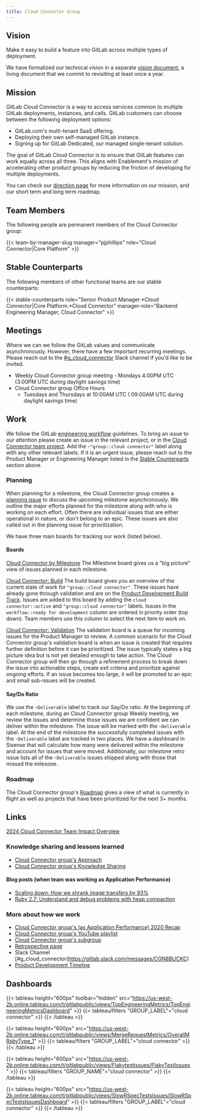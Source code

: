```yaml
---
title: Cloud Connector Group
---
```


## Vision

Make it easy to build a feature into GitLab across multiple types of deployment.

We have formalized our technical vision in a separate [vision document](/handbook/engineering/infrastructure/team/cloud-connector/technical_vision/), a living document that we
commit to revisiting at least once a year.

## Mission

GitLab Cloud Connector is a way to access services common to multiple GitLab deployments, instances, and cells. GitLab customers can choose between the following deployment options:

* GitLab.com's multi-tenant SaaS offering.
* Deploying their own self-managed GitLab instance.
* Signing up for GitLab Dedicated, our managed single-tenant solution.

The goal of GitLab Cloud Connector is to ensure that GitLab features can work equally across all three. This aligns with Enablement's mission of accelerating other product groups by reducing the friction of developing for multiple deployments.

You can check our [direction page](https://about.gitlab.com/direction/cloud-connector/) for more information on our mission, and our short term and long term roadmap.

## Team Members

The following people are permanent members of the Cloud Connector group:

{{< team-by-manager-slug manager="pjphillips" role="Cloud Connector|Core Platform" >}}

## Stable Counterparts

The following members of other functional teams are our stable counterparts:

{{< stable-counterparts role="Senior Product Manager.*Cloud Connector|Core Platform.*Cloud Connector" manager-role="Backend Engineering Manager, Cloud Connector" >}}

## Meetings

Where we can we follow the GitLab values and communicate asynchronously.  However, there have a few important recurring meetings.  Please reach out to the [#g_cloud_connector](https://gitlab.slack.com/messages/CGN8BUCKC) Slack channel if you'd like to be invited.

* Weekly Cloud Connector group meeting - Mondays 4:00PM UTC (3:00PM UTC during daylight savings time)
* Cloud Connector group Office Hours
  * Tuesdays and Thursdays at 10:00AM UTC ( 09:00AM UTC during daylight savings time)

## Work

We follow the GitLab [engineering workflow](/handbook/engineering/workflow/) guidelines.  To bring an issue to our attention please create an issue in the relevant project, or in the [Cloud Connector team project](https://gitlab.com/gitlab-org/cloud-connector-team/team-tasks/issues/new?issue%5Bassignee_id%5D=&issue%5Bmilestone_id%5D=).  Add the `~"group::cloud connector"` label along with any other relevant labels.  If it is an urgent issue, please reach out to the Product Manager or Engineering Manager listed in the [Stable Counterparts](/handbook/engineering/infrastructure/team/cloud-connector/#stable-counterparts) section above.

### Planning

When planning for a milestone, the Cloud Connector group creates a [planning issue](https://gitlab.com/gitlab-org/cloud-connector-team/team-tasks/-/blob/master/.gitlab/issue_templates/Planning.md) to discuss the upcoming milestone asynchronously. We outline the major efforts planned for the milestone along with who is working on each effort. Often there are individual issues that are either operational in nature, or don't belong to an epic. These issues are also called out in the planning issue for prioritization.

We have three main boards for tracking our work (listed below).

#### Boards

[Cloud Connector by Milestone](https://gitlab.com/groups/gitlab-org/-/boards/1143987?label_name[]=group%3A%3Acloud%20connector)
The Milestone board gives us a "big picture" view of issues planned in each milestone.

[Cloud Connector: Build](https://gitlab.com/groups/gitlab-org/-/boards/2333522?label_name[]=cloud%20connector%3A%3Aactive&label_name[]=group%3A%3Acloud%20connector)
The build board gives you an overview of the current state of work for `"group::cloud connector"`. These issues have already gone through validation and are on the [Product Development Build Track](/handbook/product-development/product-development-flow/#build-track). Issues are added to this board by adding the `cloud connector::active` and `"group::cloud connector"` labels. Issues in the `workflow::ready for development` column are ordered in priority order (top down). Team members use this column to select the next item to work on.

[Cloud Connector: Validation](https://gitlab.com/groups/gitlab-org/-/boards/2334157?label_name[]=cloud%20connector%3A%3Avalidation&label_name[]=group%3A%3Acloud%20connector)
The validation board is a queue for incoming issues for the Product Manager to review. A common scenario for the Cloud Connector group's validation board is when an issue is created that requires further definition before it can be prioritized. The issue typically states a big picture idea but is not yet detailed enough to take action. The Cloud Connector group will then go through a refinement process to break down the issue into actionable steps, create exit criteria and prioritize against ongoing efforts. If an issue becomes too large, it will be promoted to an epic and small sub-issues will be created.

#### Say/Do Ratio

We use the `~Deliverable` label to track our Say/Do ratio.  At the beginning of each milestone, during an Cloud Connector group Weekly meeting, we review the issues and determine those issues we are confident we can deliver within the milestone.  The issue will be marked with the `~Deliverable` label.  At the end of the milestone the successfully completed issues with the `~Deliverable` label are tracked in two places.  We have a dashboard in Sisense that will calculate how many were delivered within the milestone and account for issues that were moved.  Additionally, our milestone retro issue lists all of the `~Deliverable` issues shipped along with those that missed the milesone.

### Roadmap

The Cloud Connector group's [Roadmap](https://gitlab.com/groups/gitlab-org/-/roadmap?scope=all&utf8=%E2%9C%93&state=opened&label_name[]=group%3A%3Acloud%20connector) gives a view of what is currently in flight as well as projects that have been prioritized for the next 3+ months.

## Links

[2024 Cloud Connector Team Impact Overview](https://gitlab.com/gitlab-org/cloud-connector-team/team-tasks/-/issues/207)

### Knowledge sharing and lessons learned

* [Cloud Connector group's Approach](approach.html)
* [Cloud Connector group's Knowledge Sharing](knowledge.html)

#### Blog posts (when team was working as Application Performance)

* [Scaling down: How we shrank image transfers by 93%](https://about.gitlab.com/blog/2020/11/02/scaling-down-how-we-prototyped-an-image-scaler-at-gitlab/)
* [Ruby 2.7: Understand and debug problems with heap compaction](https://about.gitlab.com/blog/2021/04/28/puma-nakayoshi-fork-and-compaction/)

### More about how we work

* [Cloud Connector group's (as Application Performance) 2020 Recap](2020.html)
* [Cloud Connector group's YouTube playlist](https://www.youtube.com/playlist?list=PL05JrBw4t0Kq_5ZWIHYfbcAYjtXYcEZA3)
* [Cloud Connector group's subgroup](https://gitlab.com/gitlab-org/cloud-connector-team)
* [Retrospective page](https://gitlab.com/gl-retrospectives/cloud-connector-team)
* Slack Channel [#g_cloud_connector(https://gitlab.slack.com/messages/CGN8BUCKC)
* [Product Development Timeline](/handbook/engineering/workflow/#product-development-timeline)

## Dashboards

{{< tableau height="600px" toolbar="hidden" src="https://us-west-2b.online.tableau.com/t/gitlabpublic/views/TopEngineeringMetrics/TopEngineeringMetricsDashboard" >}}
  {{< tableau/filters "GROUP_LABEL"="cloud connector" >}}
{{< /tableau >}}

{{< tableau height="600px" src="https://us-west-2b.online.tableau.com/t/gitlabpublic/views/MergeRequestMetrics/OverallMRsbyType_1" >}}
  {{< tableau/filters "GROUP_LABEL"="cloud connector" >}}
{{< /tableau >}}

{{< tableau height="600px" src="https://us-west-2b.online.tableau.com/t/gitlabpublic/views/Flakytestissues/FlakyTestIssues" >}}
  {{< tableau/filters "GROUP_NAME"="cloud connector" >}}
{{< /tableau >}}

{{< tableau height="600px" src="https://us-west-2b.online.tableau.com/t/gitlabpublic/views/SlowRSpecTestsIssues/SlowRSpecTestsIssuesDashboard" >}}
  {{< tableau/filters "GROUP_LABEL"="cloud connector" >}}
{{< /tableau >}}
